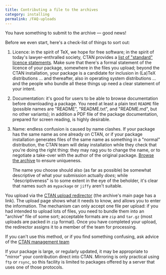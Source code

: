 ```yaml
---
title: Contributing a file to the archives
category: installing
permalink: /FAQ-uploads
---
```


You have something to submit to the archive&nbsp;&mdash; good news!

Before we even start, here's a check-list of things to sort out:
  

1.  Licence: in the spirit of TeX, we hope for free software; in
    the spirit of today's lawyer-enthralled society, CTAN
    provides a 
    [list of "standard" licence statements](https://ctan.org/license).
    Make sure that there's a formal statement of the licence of your
    package, somewhere in the files you upload; beyond the CTAN
    installation, your package is a candidate for inclusion in (La)TeX
    distributions&nbsp;&hellip; and thereafter, also in operating system
    distributions&nbsp;&hellip; and the people who bundle all these things up
    need a clear statement of your intent. 
2.  Documentation: it's good for users to be able to browse
    documentation before downloading a package.  You need at least a
    plain text `README` file (possible names are
    "README", "README.txt", and "README.md", but no other variants);
    in addition a
    PDF file of the package documentation, prepared for screen
    reading, is highly desirable.
3.  Name: endless confusion is caused by name clashes.  If your
    package has the same name as one already on CTAN, or if your
    package installation generates files of the same name as something
    in a "normal" distribution, the CTAN team will delay
    installation while they check that you're doing the right thing:
    they may nag you to change the name, or to negotiate a take-over
    with the author of the original package. 
    [Browse the archive](FAQ-findfiles) to ensure uniqueness.
  

    The name you choose should also (as far as possible) be somewhat
    descriptive of what your submission actually _does_; while
    "descriptiveness" is to some extent in the eye of the beholder,
    it's clear that names such as `mypackage` or `jiffy`
    aren't suitable.

You upload via the
  [CTAN upload redirector](https://ctan.org/upload)
(the archive's main page has a link).  The upload page shows what it
needs to know, and allows you to enter the information.  The mechanism
can only accept one file per upload: if you had intended to upload
lots of files, you need to bundle them into an "archive" file of some
sort; acceptable formats are `zip` and `tar.gz`
(most uploads are packed in `zip` format).  Once you have
completed your upload, the redirector assigns it to a member of the
team for processing.

If you can't use this method, or if you find something confusing, ask
advice of the
  [CTAN management team](mailto:ctan@dante.de)

If your package is large, or regularly updated, it may be appropriate
to "mirror" your contribution direct into CTAN.
Mirroring is only practical using `ftp` or `rsync`, so
this facility is limited to packages offered by a server that uses one
of those protocols.

